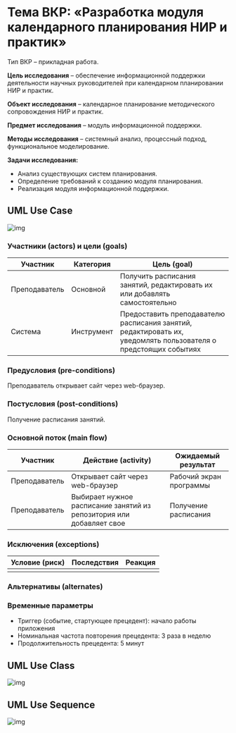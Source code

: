 # Тема ВКР: «Разработка модуля календарного планирования НИР и практик»

Тип ВКР – прикладная работа.

**Цель исследования** – обеспечение информационной поддержки деятельности научных руководителей при календарном планировании НИР и практик.

**Объект исследования** – календарное планирование методического сопровождения НИР и практик.

**Предмет исследования** – модуль информационной поддержки.

**Методы исследования** – системный анализ, процессный подход, функциональное моделирование.

**Задачи исследования:**

* Анализ существующих систем планирования.
* Определение требований к созданию модуля планирования.
* Реализация модуля информационной поддержки.

## UML Use Case

![img](https://i.postimg.cc/V646HM7Z/Untitled-Workspace.png)

### Участники (actors) и цели (goals)

| Участник  | Категория  | Цель (goal) |
|---|---|---|
| Преподаватель | Основной  | Получить расписания занятий, редактировать их или добавлять самостоятельно |
| Система  | Инструмент  | Предоставить преподавателю расписания занятий, редактировать их, уведомлять пользователя о предстоящих событиях |

### Предусловия (pre-conditions)

Преподаватель открывает сайт через web-браузер.

### Постусловия (post-conditions)

Получение расписания занятий.

### Основной поток (main flow)

| Участник  | Действие (activity)  | Ожидаемый результат |
|---|---|---|
| Преподаватель | Открывает сайт через web-браузер | Рабочий экран программы |
| Преподаватель | Выбирает нужное расписание занятий из репозитория или добавляет свое | Получение расписания |

### Исключения (exceptions)

| Условие (риск) | Последствия | Реакция |
|---|---|---|
| |  |  |

### Альтернативы (alternates)

### Временные параметры

* Триггер (событие, стартующее прецедент): начало работы приложения
* Номинальная частота повторения прецедента: 3 раза в неделю
* Продолжительность прецедента: 5 минут 

## UML Use Class

![img](https://i.postimg.cc/bNPcTcxx/Untitled-Workspace.png)

## UML Use Sequence

![img](https://i.postimg.cc/rsqWfPnh/image.jpg)

